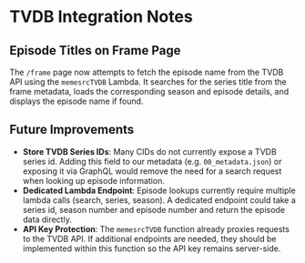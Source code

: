 # TVDB Integration Notes

## Episode Titles on Frame Page
The `/frame` page now attempts to fetch the episode name from the TVDB API using the `memesrcTVDB` Lambda. It searches for the series title from the frame metadata, loads the corresponding season and episode details, and displays the episode name if found.

## Future Improvements
- **Store TVDB Series IDs**: Many CIDs do not currently expose a TVDB series id. Adding this field to our metadata (e.g. `00_metadata.json`) or exposing it via GraphQL would remove the need for a search request when looking up episode information.
- **Dedicated Lambda Endpoint**: Episode lookups currently require multiple lambda calls (search, series, season). A dedicated endpoint could take a series id, season number and episode number and return the episode data directly.
- **API Key Protection**: The `memesrcTVDB` function already proxies requests to the TVDB API. If additional endpoints are needed, they should be implemented within this function so the API key remains server-side.
